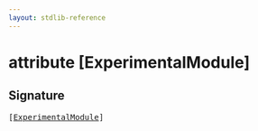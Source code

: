 ```yaml
---
layout: stdlib-reference
---
```


# attribute [ExperimentalModule]

## Signature

<pre>
[<a href="experimentalmodule-0c.html">ExperimentalModule</a>]
</pre>

